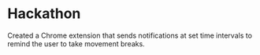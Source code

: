 # Hackathon

Created a Chrome extension that sends notifications at set time intervals to remind the user to take movement breaks.
